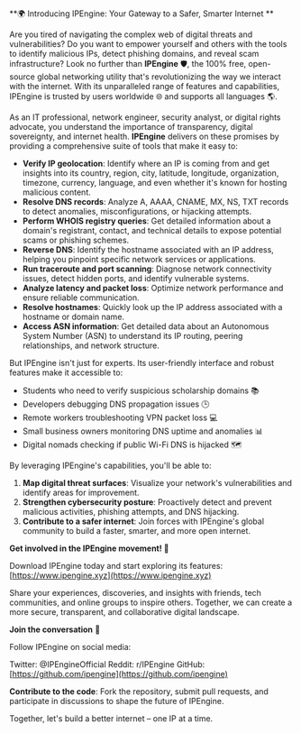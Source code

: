 **🌍 Introducing IPEngine: Your Gateway to a Safer, Smarter Internet **

Are you tired of navigating the complex web of digital threats and vulnerabilities? Do you want to empower yourself and others with the tools to identify malicious IPs, detect phishing domains, and reveal scam infrastructure? Look no further than **IPEngine** 🛡️, the 100% free, open-source global networking utility that's revolutionizing the way we interact with the internet. With its unparalleled range of features and capabilities, IPEngine is trusted by users worldwide 🌐 and supports all languages 🌎.

As an IT professional, network engineer, security analyst, or digital rights advocate, you understand the importance of transparency, digital sovereignty, and internet health. **IPEngine** delivers on these promises by providing a comprehensive suite of tools that make it easy to:

*   **Verify IP geolocation**: Identify where an IP is coming from and get insights into its country, region, city, latitude, longitude, organization, timezone, currency, language, and even whether it's known for hosting malicious content.
*   **Resolve DNS records**: Analyze A, AAAA, CNAME, MX, NS, TXT records to detect anomalies, misconfigurations, or hijacking attempts.
*   **Perform WHOIS registry queries**: Get detailed information about a domain's registrant, contact, and technical details to expose potential scams or phishing schemes.
*   **Reverse DNS**: Identify the hostname associated with an IP address, helping you pinpoint specific network services or applications.
*   **Run traceroute and port scanning**: Diagnose network connectivity issues, detect hidden ports, and identify vulnerable systems.
*   **Analyze latency and packet loss**: Optimize network performance and ensure reliable communication.
*   **Resolve hostnames**: Quickly look up the IP address associated with a hostname or domain name.
*   **Access ASN information**: Get detailed data about an Autonomous System Number (ASN) to understand its IP routing, peering relationships, and network structure.

But IPEngine isn't just for experts. Its user-friendly interface and robust features make it accessible to:

*   Students who need to verify suspicious scholarship domains 📚
*   Developers debugging DNS propagation issues 🕒
*   Remote workers troubleshooting VPN packet loss 💻
*   Small business owners monitoring DNS uptime and anomalies 📊
*   Digital nomads checking if public Wi-Fi DNS is hijacked 🗺️

By leveraging IPEngine's capabilities, you'll be able to:

1.  **Map digital threat surfaces**: Visualize your network's vulnerabilities and identify areas for improvement.
2.  **Strengthen cybersecurity posture**: Proactively detect and prevent malicious activities, phishing attempts, and DNS hijacking.
3.  **Contribute to a safer internet**: Join forces with IPEngine's global community to build a faster, smarter, and more open internet.

**Get involved in the IPEngine movement! 🚀**

Download IPEngine today and start exploring its features: [https://www.ipengine.xyz](https://www.ipengine.xyz)

Share your experiences, discoveries, and insights with friends, tech communities, and online groups to inspire others. Together, we can create a more secure, transparent, and collaborative digital landscape.

**Join the conversation** 🤝

Follow IPEngine on social media:

Twitter: @IPEngineOfficial
Reddit: r/IPEngine
GitHub: [https://github.com/ipengine](https://github.com/ipengine)

**Contribute to the code**: Fork the repository, submit pull requests, and participate in discussions to shape the future of IPEngine.

Together, let's build a better internet – one IP at a time.